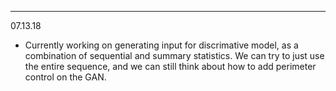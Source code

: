 ---
07.13.18

- Currently working on generating input for discrimative model, as a combination of sequential and summary statistics. We can try to just use the entire sequence, and we can still think about how to add perimeter control on the GAN.
